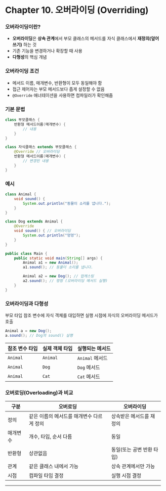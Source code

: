 # Chapter 10. 오버라이딩 (Overriding)

### 오버라이딩이란?

- **오버라이딩**은 **상속 관계**에서 부모 클래스의 메서드를 자식 클래스에서 **재정의(덮어쓰기)** 하는 것
- 기존 기능을 변경하거나 확장할 때 사용
- **다형성**의 핵심 개념

### 오버라이딩 조건

-  메서드 이름, 매개변수, 반환형이 모두 동일해야 함
- 접근 제어자는 부모 메서드보다 좁게 설정할 수 없음
- `@Override` 애너테이션을 사용하면 컴파일러가 확인해줌

### 기본 문법

```java
class 부모클래스 {
    반환형 메서드이름(매개변수) {
        // 내용
    }
}

class 자식클래스 extends 부모클래스 {
    @Override // 오버라이딩
    반환형 메서드이름(매개변수) {
        // 변경된 내용
    }
}
```

###  예시
```java
class Animal {
    void sound() {
        System.out.println("동물이 소리를 냅니다.");
    }
}

class Dog extends Animal {
    @Override
    void sound() { // 오버라이딩
        System.out.println("멍멍");
    }
}

public class Main {
    public static void main(String[] args) {
        Animal a1 = new Animal();
        a1.sound(); // 동물이 소리를 냅니다.

        Animal a2 = new Dog(); // 업캐스팅
        a2.sound(); // 멍멍 (오버라이딩 메서드 실행)
    }
}
```

### 오버라이딩과 다형성

부모 타입 참조 변수에 자식 객체를 대입하면 실행 시점에 자식의 오버라이딩 메서드가 호출

```java
Animal a = new Dog();
a.sound(); // Dog의 sound() 실행
```

| 참조 변수 타입 |실제 객체 타입 |실행되는 메서드 |
| - | - | - |
| `Animal` | `Animal` | `Animal` 메서드 |
| `Animal` | `Dog` | `Dog` 메서드 |
| `Animal` | `Cat` | `Cat` 메서드 |


### 오버로딩(Overloading)과 비교

| 구분 | 오버로딩 | 오버라이딩 |
| - | - | - |
| 정의 | 같은 이름의 메서드를 매개변수 다르게 정의 | 상속받은 메서드를 재정의 |
| 매개변수 |개수, 타입, 순서 다름 | 동일 |
| 반환형 | 상관없음 | 동일(또는 공변 반환 타입) |
| 관계 | 같은 클래스 내에서 가능 | 상속 관계에서만 가능 |
| 시점 | 컴파일 타임 결정 | 실행 시점 결정 |

---